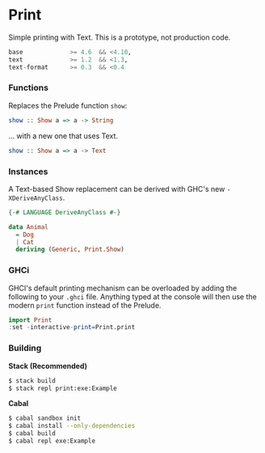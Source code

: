 Print
=====

Simple printing with Text. This is a prototype, not production code.

```haskell
base             >= 4.6  && <4.10,
text             >= 1.2  && <1.3,
text-format      >= 0.3  && <0.4
```

### Functions

Replaces the Prelude function ``show``:

```haskell
show :: Show a => a -> String
```

... with a new one that uses Text.

```haskell
show :: Show a => a -> Text
```

### Instances

A Text-based Show replacement can be derived with GHC's new
``-XDeriveAnyClass``.

```haskell
{-# LANGUAGE DeriveAnyClass #-}

data Animal 
  = Dog
  | Cat
  deriving (Generic, Print.Show)
```

### GHCi

GHCI's default printing mechanism can be overloaded by adding the following to
your ``.ghci`` file. Anything typed at the console will then use the modern
``print`` function instead of the Prelude.

```haskell
import Print
:set -interactive-print=Print.print
```

### Building

**Stack (Recommended)**

```bash
$ stack build
$ stack repl print:exe:Example
```

**Cabal**

```bash
$ cabal sandbox init
$ cabal install --only-dependencies
$ cabal build
$ cabal repl exe:Example
```
